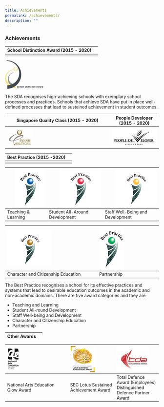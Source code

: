 ```yaml
---
title: Achievements
permalink: /achievements/
description: ""
---
```

### **Achievements**

|School Distinction Award (2015 - 2020) |  |
|---|---|
|  |  |

<img src="/images/sda.png" style="width:25%">

The SDA recognises high-achieving schools with exemplary school processes and practices. Schools that achieve SDA have put in place well-defined processes that lead to sustained achievement in student outcomes.

| Singapore Quality Class (2015 - 2020) | People Developer (2015 - 2020) |
|---|---|
|<img src="/images/SQC.jpg" style="width:25%" align=left> | <img src="/images/pd.png" align=left>|

| Best Practice (2015 -2020) |   |
|---|---|
|  |  |

| <img src="/images/achievement4.jpg" style="width:80%" align=right> | <img src="/images/achievement5.jpg" style="width:80%" align=right> | <img src="/images/achievement6.jpg" style="width:80%" align=right> | 
|---|---|---|
|Teaching & Learning	 |  Student All-Around Development | Staff Well-Being and Development |

| <img src="/images/achievement7.jpg" style="width:50%" align=left> | <img src="/images/achievement8.jpg" style="width:43%" align=left> |
|---|---|
| Character and Citizenship Education | Partnership |


The Best Practice recognises a school for its effective practices and systems that lead to desirable education outcomes in the academic and non-academic domains. There are five award categories and they are

* Teaching and Learning
* Student All-round Development
* Staff Well-being and Development
* Character and Citizenship Education
* Partnership

| Other Awards |   |
|---|---|

| <img src="/images/achievement9.jpg" style="width:20%" align=left> | <img src="/images/achievement10.jpg" style="width:60%" align=left> | <img src="/images/achievement11.jpg" style="width:80%" align=left> | 
|---|---|---|
| National Arts Education <br> Glow Award	 |  SEC Lotus Sustained <br> Achievement Award | Total Defence Award (Employees) <br> Distinguished Defence Partner Award |